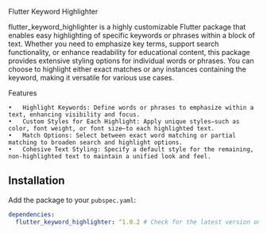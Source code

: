 Flutter Keyword Highlighter

flutter_keyword_highlighter is a highly customizable Flutter package that enables easy highlighting of specific keywords or phrases within a block of text. Whether you need to emphasize key terms, support search functionality, or enhance readability for educational content, this package provides extensive styling options for individual words or phrases. You can choose to highlight either exact matches or any instances containing the keyword, making it versatile for various use cases.

Features

	•	Highlight Keywords: Define words or phrases to emphasize within a text, enhancing visibility and focus.
	•	Custom Styles for Each Highlight: Apply unique styles—such as color, font weight, or font size—to each highlighted text.
	•	Match Options: Select between exact word matching or partial matching to broaden search and highlight options.
	•	Cohesive Text Styling: Specify a default style for the remaining, non-highlighted text to maintain a unified look and feel.

## Installation

Add the package to your `pubspec.yaml`:

```yaml
dependencies:
  flutter_keyword_highlighter: ^1.0.2 # Check for the latest version on pub.dev